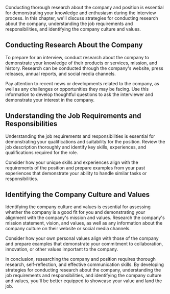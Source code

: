 
Conducting thorough research about the company and position is essential for demonstrating your knowledge and enthusiasm during the interview process. In this chapter, we'll discuss strategies for conducting research about the company, understanding the job requirements and responsibilities, and identifying the company culture and values.

Conducting Research About the Company
-------------------------------------

To prepare for an interview, conduct research about the company to demonstrate your knowledge of their products or services, mission, and history. Research can be conducted through the company's website, press releases, annual reports, and social media channels.

Pay attention to recent news or developments related to the company, as well as any challenges or opportunities they may be facing. Use this information to develop thoughtful questions to ask the interviewer and demonstrate your interest in the company.

Understanding the Job Requirements and Responsibilities
-------------------------------------------------------

Understanding the job requirements and responsibilities is essential for demonstrating your qualifications and suitability for the position. Review the job description thoroughly and identify key skills, experiences, and qualifications required for the role.

Consider how your unique skills and experiences align with the requirements of the position and prepare examples from your past experiences that demonstrate your ability to handle similar tasks or responsibilities.

Identifying the Company Culture and Values
------------------------------------------

Identifying the company culture and values is essential for assessing whether the company is a good fit for you and demonstrating your alignment with the company's mission and values. Research the company's mission statement, vision, and values, as well as any information about the company culture on their website or social media channels.

Consider how your own personal values align with those of the company and prepare examples that demonstrate your commitment to collaboration, innovation, or other values important to the company.

In conclusion, researching the company and position requires thorough research, self-reflection, and effective communication skills. By developing strategies for conducting research about the company, understanding the job requirements and responsibilities, and identifying the company culture and values, you'll be better equipped to showcase your value and land the job.
